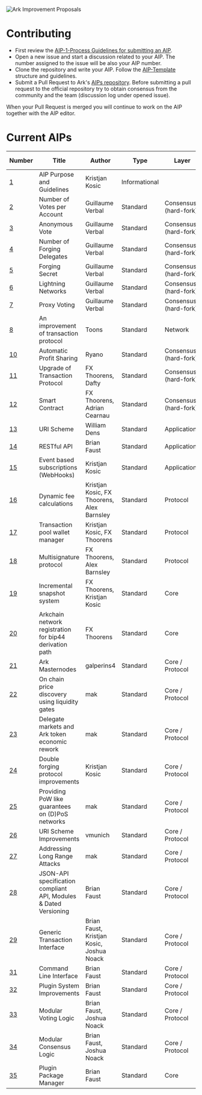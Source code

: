 ![Ark Improvement Proposals](assets/img/AIP_Header.png)

# Contributing
- First review the [AIP-1-Process Guidelines for submitting an AIP](AIPS/aip-1.md). 
- Open a new issue and start a discussion related to your AIP. The number assigned to the issue will be also your AIP number.
- Clone the repository and write your AIP. Follow the [AIP-Template](AIP-template.md) structure and guidelines. 
- Submit a Pull Request to Ark's [AIPs repository](https://github.com/ArkEcosystem/AIPs). Before submitting a pull request to the official repository try to obtain consensus from the community and the team (discussion log under opened issue).

When your Pull Request is merged you will continue to work on the AIP together with the AIP editor. 

# Current AIPs
| Number        | Title        | Author | Type  | Layer        | Status / Discussion |
| ------------- | ------------ | ------ | ----- | ------------ | ------------------- |
| [1](AIPS/aip-1.md) | AIP Purpose and Guidelines | Kristjan Kosic | Informational | | Active |
| [2](AIPS/aip-2.md) | Number of Votes per Account | Guillaume Verbal | Standard | Consensus (hard-fork) | [Canceled](https://github.com/ArkEcosystem/AIPs/issues/1) |
| [3](AIPS/aip-3.md) | Anonymous Vote | Guillaume Verbal | Standard | Consensus (hard-fork) | [Canceled](https://github.com/ArkEcosystem/AIPs/issues/5) |
| [4](AIPS/aip-4.md) | Number of Forging Delegates | Guillaume Verbal | Standard | Consensus (hard-fork) | [Canceled](https://github.com/ArkEcosystem/AIPs/issues/3) |
| [5](AIPS/aip-5.md) | Forging Secret | Guillaume Verbal | Standard | Consensus (hard-fork) | [Canceled](https://github.com/ArkEcosystem/AIPs/issues/6) |
| [6](AIPS/aip-6.md) | Lightning Networks | Guillaume Verbal | Standard | Consensus (hard-fork) | Canceled |
| [7](AIPS/aip-7.md) | Proxy Voting | Guillaume Verbal | Standard | Consensus (hard-fork) | [Canceled](https://github.com/ArkEcosystem/AIPs/issues/2) |
| [8](AIPS/aip-8.md) | An improvement of transaction protocol | Toons | Standard | Network | [Implemented](https://github.com/ArkEcosystem/AIPs/issues/7) |
| [10](AIPS/aip-10.md) | Automatic Profit Sharing | Ryano | Standard | Consensus (hard-fork) | [Canceled](https://github.com/ArkEcosystem/AIPs/blob/master/AIPS/aip-10.md) |
| [11](AIPS/aip-11.md) | Upgrade of Transaction Protocol | FX Thoorens, Dafty | Standard | Consensus (hard-fork) | [Implemented](https://github.com/ArkEcosystem/AIPs/blob/master/AIPS/aip-11.md) |
| [12](AIPS/aip-12.md) | Smart Contract | FX Thoorens, Adrian Cearnau | Standard | Consensus (hard-fork) | [Draft](https://github.com/ArkEcosystem/AIPs/blob/master/AIPS/aip-12.md) |
| [13](AIPS/aip-13.md) | URI Scheme | William Dens | Standard  | Applications | [Draft](/AIPS/aip-13.md) |
| [14](AIPS/aip-14.md) | RESTful API | Brian Faust | Standard  | Applications | [Implemented](/AIPS/aip-14.md) |
| [15](AIPS/aip-15.md) | Event based subscriptions (WebHooks) | Kristjan Kosic | Standard  | Applications | [Implemented](/AIPS/aip-15.md) |
| [16](AIPS/aip-16.md) | Dynamic fee calculations | Kristjan Kosic, FX Thoorens, Alex Barnsley | Standard  | Protocol | [Implemented](/AIPS/aip-16.md) |
| [17](AIPS/aip-17.md) | Transaction pool wallet manager | Kristjan Kosic, FX Thoorens | Standard  | Protocol | [Implemented](/AIPS/aip-17.md) |
| [18](AIPS/aip-18.md) | Multisignature protocol | FX Thoorens, Alex Barnsley | Standard  | Protocol | [In progress](/AIPS/aip-18.md) |
| [19](AIPS/aip-19.md) | Incremental snapshot system | FX Thoorens, Kristjan Kosic | Standard  | Core | [Implemented](/AIPS/aip-19.md) |
| [20](AIPS/aip-20.md) | Arkchain network registration for bip44 derivation path  | FX Thoorens | Standard  | Core | [Draft](https://github.com/ArkEcosystem/AIPs/issues/29) |
| [21](AIPS/aip-21.md) | Ark Masternodes | galperins4 | Standard  | Core / Protocol | [Draft](/AIPS/aip-21.md) |
| [22](AIPS/aip-22.md) | On chain price discovery using liquidity gates | mak | Standard  | Core / Protocol | [Draft](/AIPS/aip-22.md) |
| [23](AIPS/aip-23.md) | Delegate markets and Ark token economic rework | mak | Standard  | Core / Protocol | [Draft](/AIPS/aip-23.md) |
| [24](AIPS/aip-24.md) | Double forging protocol improvements | Kristjan Kosic | Standard  | Core / Protocol | [Draft](/AIPS/aip-24.md) |
| [25](AIPS/aip-25.md) | Providing PoW like guarantees on (D)PoS networks | mak | Standard  | Core / Protocol | [Draft](/AIPS/aip-25.md) |
| [26](AIPS/aip-26.md) | URI Scheme Improvements | vmunich | Standard  | Core / Protocol | [Draft](/AIPS/aip-26.md) |
| [27](AIPS/aip-27.md) | Addressing Long Range Attacks | mak | Standard  | Core / Protocol | [Draft](/AIPS/aip-27.md) |
| [28](AIPS/aip-28.md) | JSON-API specification compliant API, Modules & Dated Versioning | Brian Faust | Standard  | Core / Protocol | [Draft](/AIPS/aip-28.md) |
| [29](AIPS/aip-29.md) | Generic Transaction Interface | Brian Faust, Kristjan Kosic, Joshua Noack | Standard  | Core / Protocol | [Draft](/AIPs/aip-29.md) |
| [31](AIPS/aip-31.md) | Command Line Interface | Brian Faust | Standard  | Core / Protocol | [Draft](/AIPS/aip-31.md) |
| [32](AIPS/aip-32.md) | Plugin System Improvements | Brian Faust | Standard  | Core / Protocol | [Draft](/AIPS/aip-32.md) |
| [33](AIPS/aip-33.md) | Modular Voting Logic | Brian Faust, Joshua Noack | Standard  | Core / Protocol | [Draft](/AIPS/aip-33.md) |
| [34](AIPS/aip-34.md) | Modular Consensus Logic | Brian Faust, Joshua Noack | Standard  | Core / Protocol | [Draft](/AIPS/aip-34.md) |
| [35](AIPS/aip-35.md) | Plugin Package Manager | Brian Faust | Standard  | Core | [Draft](/AIPS/aip-35.md) |
